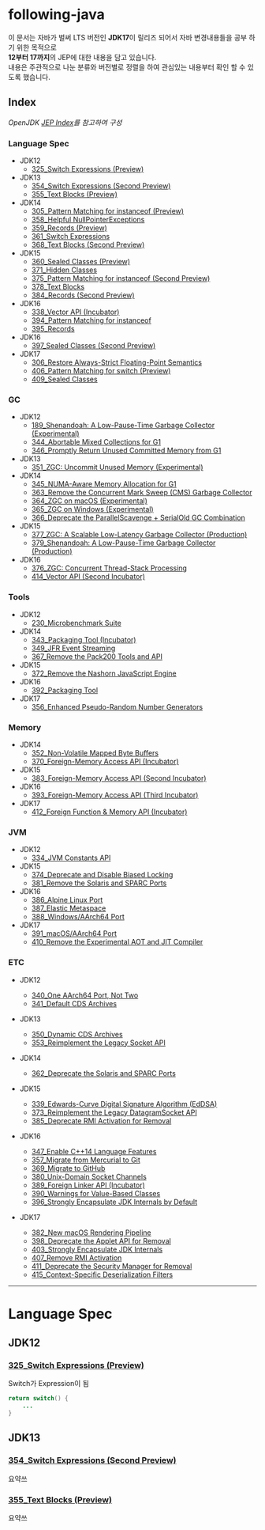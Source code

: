 # following-java

이 문서는 자바가 벌써 LTS 버전인 **JDK17**이 릴리즈 되어서 자바 변경내용들을 공부 하기 위한 목적으로<br>
**12부터 17까지**의 JEP에 대한 내용을 담고 있습니다.<br>
내용은 주관적으로 나눈 분류와 버전별로 정렬을 하여 관심있는 내용부터 확인 할 수 있도록 했습니다.


## Index
*OpenJDK [JEP Index](https://openjdk.java.net/jeps/0)를 참고하여 구성*

### Language Spec
- JDK12
    - [325_Switch Expressions (Preview)](https://openjdk.java.net/jeps/325)
- JDK13
    - [354_Switch Expressions (Second Preview)](https://openjdk.java.net/jeps/354)
    - [355_Text Blocks (Preview)](https://openjdk.java.net/jeps/355)
- JDK14
    - [305_Pattern Matching for instanceof (Preview)](https://openjdk.java.net/jeps/305)
    - [358_Helpful NullPointerExceptions](https://openjdk.java.net/jeps/358)
    - [359_Records (Preview)](https://openjdk.java.net/jeps/359)
    - [361_Switch Expressions](https://openjdk.java.net/jeps/361)
    - [368_Text Blocks (Second Preview)](https://openjdk.java.net/jeps/368)
- JDK15
    - [360_Sealed Classes (Preview)](https://openjdk.java.net/jeps/360)
    - [371_Hidden Classes](https://openjdk.java.net/jeps/371)
    - [375_Pattern Matching for instanceof (Second Preview)](https://openjdk.java.net/jeps/375)
    - [378_Text Blocks](https://openjdk.java.net/jeps/378)
    - [384_Records (Second Preview)](https://openjdk.java.net/jeps/384)
- JDK16
    - [338_Vector API (Incubator)](https://openjdk.java.net/jeps/338)
    - [394_Pattern Matching for instanceof](https://openjdk.java.net/jeps/394)
    - [395_Records](https://openjdk.java.net/jeps/395)
- JDK16
    - [397_Sealed Classes (Second Preview)](https://openjdk.java.net/jeps/397)
- JDK17 
    - [306_Restore Always-Strict Floating-Point Semantics](https://openjdk.java.net/jeps/306)
    - [406_Pattern Matching for switch (Preview)](https://openjdk.java.net/jeps/406)
    - [409_Sealed Classes](https://openjdk.java.net/jeps/409)

### GC
- JDK12
    - [189_Shenandoah: A Low-Pause-Time Garbage Collector (Experimental)](https://openjdk.java.net/jeps/189)
    - [344_Abortable Mixed Collections for G1](https://openjdk.java.net/jeps/344)
    - [346_Promptly Return Unused Committed Memory from G1](https://openjdk.java.net/jeps/346)
- JDK13
    - [351_ZGC: Uncommit Unused Memory (Experimental)](https://openjdk.java.net/jeps/351)
- JDK14
    - [345_NUMA-Aware Memory Allocation for G1](https://openjdk.java.net/jeps/345)
    - [363_Remove the Concurrent Mark Sweep (CMS) Garbage Collector](https://openjdk.java.net/jeps/363)
    - [364_ZGC on macOS (Experimental)](https://openjdk.java.net/jeps/364)
    - [365_ZGC on Windows (Experimental)](https://openjdk.java.net/jeps/365)
    - [366_Deprecate the ParallelScavenge + SerialOld GC Combination](https://openjdk.java.net/jeps/366)
- JDK15
    - [377_ZGC: A Scalable Low-Latency Garbage Collector (Production)](https://openjdk.java.net/jeps/377)
    - [379_Shenandoah: A Low-Pause-Time Garbage Collector (Production)](https://openjdk.java.net/jeps/379)
- JDK16
    - [376_ZGC: Concurrent Thread-Stack Processing](https://openjdk.java.net/jeps/376)
    - [414_Vector API (Second Incubator)](https://openjdk.java.net/jeps/414)

### Tools
- JDK12
    - [230_Microbenchmark Suite](https://openjdk.java.net/jeps/230)
- JDK14
    - [343_Packaging Tool (Incubator)](https://openjdk.java.net/jeps/343)
    - [349_JFR Event Streaming](https://openjdk.java.net/jeps/349)
    - [367_Remove the Pack200 Tools and API](https://openjdk.java.net/jeps/367)
- JDK15
    - [372_Remove the Nashorn JavaScript Engine](https://openjdk.java.net/jeps/372)
- JDK16 
    - [392_Packaging Tool](https://openjdk.java.net/jeps/392)
- JDK17
    - [356_Enhanced Pseudo-Random Number Generators](https://openjdk.java.net/jeps/356)
  
### Memory
- JDK14
    - [352_Non-Volatile Mapped Byte Buffers](https://openjdk.java.net/jeps/352)
    - [370_Foreign-Memory Access API (Incubator)](https://openjdk.java.net/jeps/370)
- JDK15
    - [383_Foreign-Memory Access API (Second Incubator)](https://openjdk.java.net/jeps/383)
- JDK16
    - [393_Foreign-Memory Access API (Third Incubator)](https://openjdk.java.net/jeps/393)
- JDK17
    - [412_Foreign Function & Memory API (Incubator)](https://openjdk.java.net/jeps/412)
        
### JVM
- JDK12
    - [334_JVM Constants API](https://openjdk.java.net/jeps/334)
- JDK15
    - [374_Deprecate and Disable Biased Locking](https://openjdk.java.net/jeps/374)
    - [381_Remove the Solaris and SPARC Ports](https://openjdk.java.net/jeps/381)
- JDK16
    - [386_Alpine Linux Port](https://openjdk.java.net/jeps/386)
    - [387_Elastic Metaspace](https://openjdk.java.net/jeps/387)
    - [388_Windows/AArch64 Port](https://openjdk.java.net/jeps/388)
- JDK17
    - [391_macOS/AArch64 Port](https://openjdk.java.net/jeps/391)
    - [410_Remove the Experimental AOT and JIT Compiler](https://openjdk.java.net/jeps/410)

### ETC
- JDK12
    - [340_One AArch64 Port, Not Two](https://openjdk.java.net/jeps/340)
    - [341_Default CDS Archives](https://openjdk.java.net/jeps/341)
- JDK13
    - [350_Dynamic CDS Archives](https://openjdk.java.net/jeps/350)
    - [353_Reimplement the Legacy Socket API](https://openjdk.java.net/jeps/353)
- JDK14
    - [362_Deprecate the Solaris and SPARC Ports](https://openjdk.java.net/jeps/362)
- JDK15
    - [339_Edwards-Curve Digital Signature Algorithm (EdDSA)](https://openjdk.java.net/jeps/339)
    - [373_Reimplement the Legacy DatagramSocket API](https://openjdk.java.net/jeps/373)
    - [385_Deprecate RMI Activation for Removal](https://openjdk.java.net/jeps/385)
- JDK16
    - [347_Enable C++14 Language Features](https://openjdk.java.net/jeps/347)
    - [357_Migrate from Mercurial to Git](https://openjdk.java.net/jeps/357)
    - [369_Migrate to GitHub](https://openjdk.java.net/jeps/369)
    - [380_Unix-Domain Socket Channels](https://openjdk.java.net/jeps/380) 
    - [389_Foreign Linker API (Incubator)](https://openjdk.java.net/jeps/389)
    - [390_Warnings for Value-Based Classes](https://openjdk.java.net/jeps/390)
    - [396_Strongly Encapsulate JDK Internals by Default](https://openjdk.java.net/jeps/396)

- JDK17
    - [382_New macOS Rendering Pipeline](https://openjdk.java.net/jeps/382)
    - [398_Deprecate the Applet API for Removal](https://openjdk.java.net/jeps/398)
    - [403_Strongly Encapsulate JDK Internals](https://openjdk.java.net/jeps/403)
    - [407_Remove RMI Activation](https://openjdk.java.net/jeps/407)
    - [411_Deprecate the Security Manager for Removal](https://openjdk.java.net/jeps/411)
    - [415_Context-Specific Deserialization Filters](https://openjdk.java.net/jeps/415)
---

# Language Spec

## JDK12

### [325_Switch Expressions (Preview)](https://openjdk.java.net/jeps/325)

Switch가 Expression이 됨
```java
return switch() {
    ...
}
```

## JDK13
### [354_Switch Expressions (Second Preview)](https://openjdk.java.net/jeps/354)

요약쓰

### [355_Text Blocks (Preview)](https://openjdk.java.net/jeps/355)

요약쓰